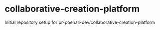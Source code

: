 # collaborative-creation-platform

Initial repository setup for pr-poehali-dev/collaborative-creation-platform